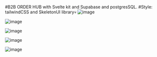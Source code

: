 
#B2B ORDER HUB with Svelte kit and Supabase and postgresSQL.
#Style: tailwindCSS and SkeletonUI library💀
![image](https://github.com/Filippospapageorgiou/B2Bproject/assets/87243873/7e42b951-0cb1-447e-94b5-6ca10bbe38b8)

![image](https://github.com/Filippospapageorgiou/B2Bproject/assets/87243873/8661dd0e-15a7-4dd1-a6b3-5e3cdceccb3f)

![image](https://github.com/Filippospapageorgiou/B2Bproject/assets/87243873/9f3f0fd9-c0b2-4cb3-adca-ca98e076b782)

![image](https://github.com/Filippospapageorgiou/B2Bproject/assets/87243873/54e6214e-0618-4387-aa40-bec34bae85e3)

![image](https://github.com/Filippospapageorgiou/B2Bproject/assets/87243873/016d3f91-e9b9-4530-93d2-4edaa02ec333)
